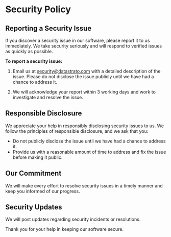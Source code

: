 # Security Policy

## Reporting a Security Issue

If you discover a security issue in our software, please report it to us immediately. We take security seriously and will respond to verified issues as quickly as possible.

**To report a security issue:**

1. Email us at [security@datastrato.com](mailto:security@datastrato.com) with a detailed description of the issue. Please do not disclose the issue publicly until we have had a chance to address it.

2. We will acknowledge your report within 3 working days and work to investigate and resolve the issue.

## Responsible Disclosure

We appreciate your help in responsibly disclosing security issues to us. We follow the principles of responsible disclosure, and we ask that you:

- Do not publicly disclose the issue until we have had a chance to address it.
- Provide us with a reasonable amount of time to address and fix the issue before making it public.

## Our Commitment

We will make every effort to resolve security issues in a timely manner and keep you informed of our progress.

## Security Updates

We will post updates regarding security incidents or resolutions.

Thank you for your help in keeping our software secure.
